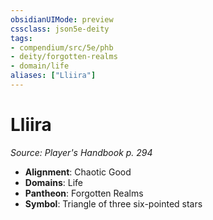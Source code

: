 ```yaml
---
obsidianUIMode: preview
cssclass: json5e-deity
tags:
- compendium/src/5e/phb
- deity/forgotten-realms
- domain/life
aliases: ["Lliira"]
---
```

# Lliira
*Source: Player's Handbook p. 294* 

- **Alignment**: Chaotic Good
- **Domains**: Life
- **Pantheon**: Forgotten Realms
- **Symbol**: Triangle of three six-pointed stars